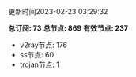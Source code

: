 更新时间2023-02-23 03:29:32

**总订阅: 73**
**总节点: 869**
**有效节点: 237**
- v2ray节点: 176
- ss节点: 60
- trojan节点: 1
